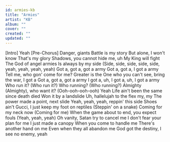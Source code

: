 ```yaml
---
id: armies-kb
title: "Armies"
artist: "KB"
album: ""
cover: ""
created: ""
updated: ""
---
```


[Intro]
Yeah
[Pre-Chorus]
Danger, giants
Battle is my story
But alone, I won't know
That's my glory
Shadows, you cannot hide me, uh
My King will fight
The God of angel armies
Is always by my side (Side, side, side, side, side, yeah, yeah, yeah, yeah)
Got a, got a, got a army
Got a, got a, I got a army
Tell me, who gon' come for me?
Greater is the One who you can't see, bring the war, I got a
Got a, got a, got a army
I got a, uh, I got a, uh, I got a army
Who run it? (Who run it?) Who running? (Who running?) Almighty (Almighty), who want it? (Ooh-ooh-ooh-ooh) Yeah
Life ain't been the same since death died
Won it by a landslide
Uh, hallelujah to the flex my, my
The power made a point, next slide
Yeah, yeah, yeah, reppin' this side
Shoes ain't Gucci, I just keep my foot on reptiles (Steppin' on a snake)
Coming for my neck now (Coming for me)
When the game about to end, you expect fouls (Yeah, yeah, yeah)
Oh vanity, Satan try to cancel me
I don't fear your plan for me
I just made a canopy
When you come to handle me
There's another hand on me
Even when they all abandon me
God got the destiny, I see no enemy, yeah